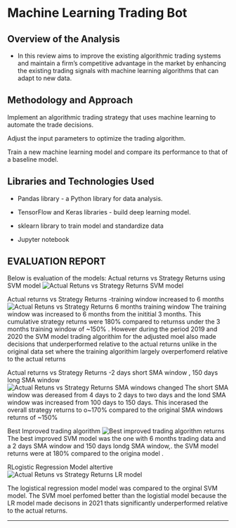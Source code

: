 # Machine Learning Trading Bot

## Overview of the Analysis
* In this review aims to improve the existing algorithmic trading systems and maintain a firm’s competitive advantage in the market by  enhancing the existing trading signals with machine learning algorithms that can adapt to new data.



## Methodology and Approach

Implement an algorithmic trading strategy that uses machine learning to automate the trade decisions.

Adjust the input parameters to optimize the trading algorithm.

Train a new machine learning model and compare its performance to that of a baseline model.
## Libraries and Technologies Used

- Pandas library -  a Python library for data analysis. 

- TensorFlow and Keras libraries  - build deep learning model.

- sklearn library to train model and standardize data 

- Jupyter notebook
## EVALUATION REPORT 

Below is evaluation of the models:
Actual returns vs Strategy Returns using SVM model
![Actual Retuns vs Strategy Returns SVM model](https://github.com/Abillu/ChallengeM14_Upload/assets/126644613/c7d04591-3016-472d-a49a-284feadc9a91)

Actual returns vs Strategy Returns -training window increased to 6 months 
![Actual Retuns vs Strategy Returns 6 months training window](https://github.com/Abillu/ChallengeM14_Upload/assets/126644613/3815aa5b-52a3-444c-8b16-9c840ecb9be8)
The   training window was increased to 6 months from the inititial 3 months. This cumulative strategy returns were 180% compared to  returnss under the 3 months training window of ~150% . However during the period 2019 and 2020 the SVM model trading algorithim for the adjusted moel also made decisions that underperformed relative to the actual returns unlike in the original data set where the training algorithim largely overperfomerd relative to the actual returns

Actual returns vs Strategy Returns -2 days short SMA window , 150 days long SMA window
![Actual Retuns vs Strategy Returns SMA windows changed](https://github.com/Abillu/ChallengeM14_Upload/assets/126644613/46abd336-b362-416e-b259-1bcea898b554)
The short SMA window was dereased from 4 days to 2 days to two days and the lond SMA window was increased from 100 days to 150 days. This incerased the overall strategy returns to o~170% compared to the original  SMA windows returns of ~150% 

Best Improved trading algorithm 
![Best improved trading algorithm returns](https://github.com/Abillu/ChallengeM14_Upload/assets/126644613/736811bd-aa9a-42ab-b296-9ee9f6e7a47d)
The best improved SVM model was the one  with 6 months trading data and a  2 days SMA window and 150 days londg SMA window,. the SVM model returns were at 180% compared to the origina model . 

RLogistic Regression Model altertive
![Actual Retuns vs Strategy Returns LR model](https://github.com/Abillu/ChallengeM14_Upload/assets/126644613/bdd54453-4df7-4224-a245-26b865a4a8e0)

The logistical regression model model was compared to the orginal SVM model. The SVM moel perfomed better than the logistial model because the LR model made decisons in 2021 thats significantly underperformed relative to the actual returns. 




---
